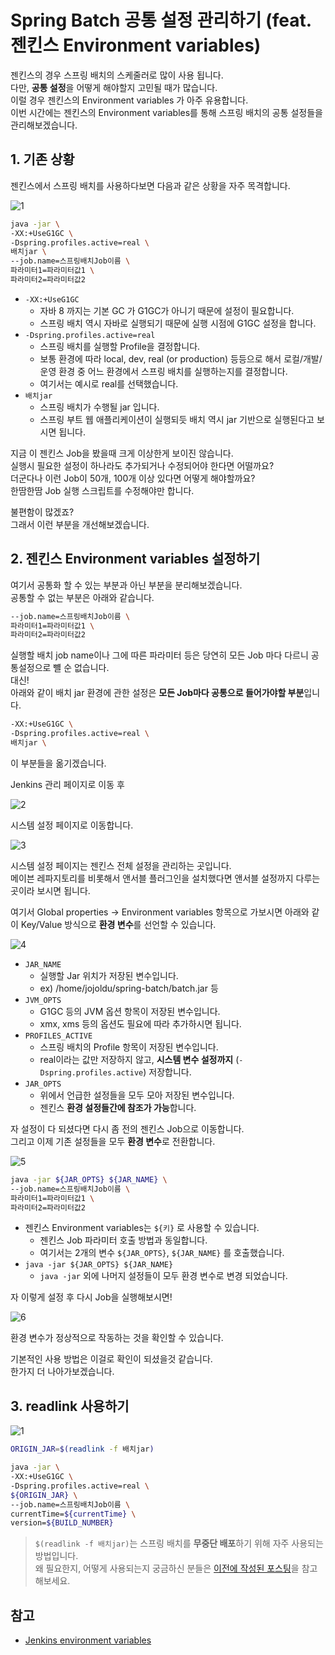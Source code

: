 # Spring Batch 공통 설정 관리하기 (feat. 젠킨스 Environment variables)

젠킨스의 경우 스프링 배치의 스케줄러로 많이 사용 됩니다.  
다만, **공통 설정**을 어떻게 해야할지 고민될 때가 많습니다.  
이럴 경우 젠킨스의 Environment variables 가 아주 유용합니다.  
이번 시간에는 젠킨스의 Environment variables를 통해 스프링 배치의 공통 설정들을 관리해보겠습니다.

## 1. 기존 상황

젠킨스에서 스프링 배치를 사용하다보면 다음과 같은 상황을 자주 목격합니다.

![1](./images/1.png)

```bash
java -jar \
-XX:+UseG1GC \
-Dspring.profiles.active=real \
배치jar \
--job.name=스프링배치Job이름 \
파라미터1=파라미터값1 \
파라미터2=파라미터값2
```

* ```-XX:+UseG1GC```
  * 자바 8 까지는 기본 GC 가 G1GC가 아니기 때문에 설정이 필요합니다.
  * 스프링 배치 역시 자바로 실행되기 때문에 실행 시점에 G1GC 설정을 합니다.
* ```-Dspring.profiles.active=real```
  * 스프링 배치를 실행할 Profile을 결정합니다.
  * 보통 환경에 따라 local, dev, real (or production) 등등으로 해서 로컬/개발/운영 환경 중 어느 환경에서 스프링 배치를 실행하는지를 결정합니다.
  * 여기서는 예시로 real를 선택했습니다.
* ```배치jar```
  * 스프링 배치가 수행될 jar 입니다.
  * 스프링 부트 웹 애플리케이션이 실행되듯 배치 역시 jar 기반으로 실행된다고 보시면 됩니다.

지금 이 젠킨스 Job을 봤을때 크게 이상한게 보이진 않습니다.  
실행시 필요한 설정이 하나라도 추가되거나 수정되어야 한다면 어떨까요?  
더군다나 이런 Job이 50개, 100개 이상 있다면 어떻게 해야할까요?  
한땀한땀 Job 실행 스크립트를 수정해야만 합니다.  
  
불편함이 많겠죠?  
그래서 이런 부분을 개선해보겠습니다.

## 2. 젠킨스 Environment variables 설정하기

여기서 공통화 할 수 있는 부분과 아닌 부분을 분리해보겠습니다.  
공통할 수 없는 부분은 아래와 같습니다.  

```bash
--job.name=스프링배치Job이름 \
파라미터1=파라미터값1 \
파라미터2=파라미터값2
```

실행할 배치 job name이나 그에 따른 파라미터 등은 당연히 모든 Job 마다 다르니 공통설정으로 뺼 순 없습니다.  
대신!  
아래와 같이 배치 jar 환경에 관한 설정은 **모든 Job마다 공통으로 들어가야할 부분**입니다.  

```bash
-XX:+UseG1GC \
-Dspring.profiles.active=real \
배치jar \
```

이 부분들을 옮기겠습니다.  

Jenkins 관리 페이지로 이동 후

![2](./images/2.png)

시스템 설정 페이지로 이동합니다.

![3](./images/3.png)

시스템 설정 페이지는 젠킨스 전체 설정을 관리하는 곳입니다.  
메이븐 레파지토리를 비롯해서 앤서블 플러그인을 설치했다면 앤서블 설정까지 다루는 곳이라 보시면 됩니다.  
  
여기서 Global properties -> Environment variables 항목으로 가보시면 아래와 같이 Key/Value 방식으로 **환경 변수**를 선언할 수 있습니다.  
  
![4](./images/4.png)

* ```JAR_NAME```
  * 실행할 Jar 위치가 저장된 변수입니다.
  * ex) /home/jojoldu/spring-batch/batch.jar 등
* ```JVM_OPTS```
  * G1GC 등의 JVM 옵션 항목이 저장된 변수입니다.
  * xmx, xms 등의 옵션도 필요에 따라 추가하시면 됩니다.
* ```PROFILES_ACTIVE```
  * 스프링 배치의 Profile 항목이 저장된 변수입니다.
  * real이라는 값만 저장하지 않고, **시스템 변수 설정까지** (```-Dspring.profiles.active```) 저장합니다.
* ```JAR_OPTS```
  * 위에서 언급한 설정들을 모두 모아 저장된 변수입니다.
  * 젠킨스 **환경 설정들간에 참조가 가능**합니다.

자 설정이 다 되셨다면 다시 좀 전의 젠킨스 Job으로 이동합니다.  
그리고 이제 기존 설정들을 모두 **환경 변수**로 전환합니다.

![5](./images/5.png)

```bash
java -jar ${JAR_OPTS} ${JAR_NAME} \
--job.name=스프링배치Job이름 \
파라미터1=파라미터값1 \
파라미터2=파라미터값2
```

* 젠킨스 Environment variables는 ```${키}``` 로 사용할 수 있습니다.
  * 젠킨스 Job 파라미터 호출 방법과 동일합니다.
  * 여기서는 2개의 변수 ```${JAR_OPTS}```, ```${JAR_NAME}``` 를 호출했습니다.
* ```java -jar ${JAR_OPTS} ${JAR_NAME}```
  * ```java -jar``` 외에 나머지 설정들이 모두 환경 변수로 변경 되었습니다.

자 이렇게 설정 후 다시 Job을 실행해보시면!

![6](./images/6.png)

환경 변수가 정상적으로 작동하는 것을 확인할 수 있습니다.  
  
기본적인 사용 방법은 이걸로 확인이 되셨을것 같습니다.  
한가지 더 나아가보겠습니다.

## 3. readlink 사용하기



![1](./images/read1.png)

```bash
ORIGIN_JAR=$(readlink -f 배치jar)

java -jar \
-XX:+UseG1GC \
-Dspring.profiles.active=real \
${ORIGIN_JAR} \
--job.name=스프링배치Job이름 \
currentTime=${currentTime} \
version=${BUILD_NUMBER}
```

> ```$(readlink -f 배치jar)```는 스프링 배치를 **무중단 배포**하기 위해 자주 사용되는 방법입니다.  
왜 필요한지, 어떻게 사용되는지 궁금하신 분들은 [이전에 작성된 포스팅](https://jojoldu.tistory.com/315)을 참고해보세요.


## 참고

* [Jenkins environment variables](https://medium.com/@mukeshsingal/access-jenkins-global-environment-variables-using-groovy-or-java-b5c1e6b53685)